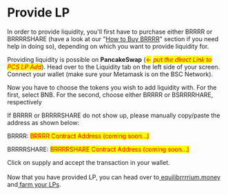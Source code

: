 # Provide LP

In order to provide liquidity, you'll first have to purchase either BRRRR or BRRRRSHARE (have a look at our "[How to Buy BRRRR](../welcome-start-here/faq-getting-started/how-to-buy-bomb.md)" section if you need help in doing so), depending on which you want to provide liquidity for.

Providing liquidity is possible on **PancakeSwap** (<mark style="color:red;"><-</mark> _<mark style="color:red;">put the direct Link to PCS LP Add</mark>_). Head over to the Liquidity tab on the left side of your screen. Connect your wallet (make sure your Metamask is on the BSC Network).

Now you have to choose the tokens you wish to add liquidity with. For the first, select BNB. For the second, choose either BRRRR or BSRRRRHARE, respectively&#x20;

If BRRRR or BRRRRSHARE do not show up, please manually copy/paste the address as shown below:

BRRRR: <mark style="color:red;">BRRRR Contract Address (coming soon...)</mark>

BRRRRSHARE: <mark style="color:red;">BRRRRSHARE Contract Address (coming soon...)</mark>

Click on supply and accept the transaction in your wallet.\
\
Now that you have provided LP, you can head over to[ equilibrrrrium.money](https://app.bomb.money) and[ farm your LPs](https://app.bomb.money/farm).
